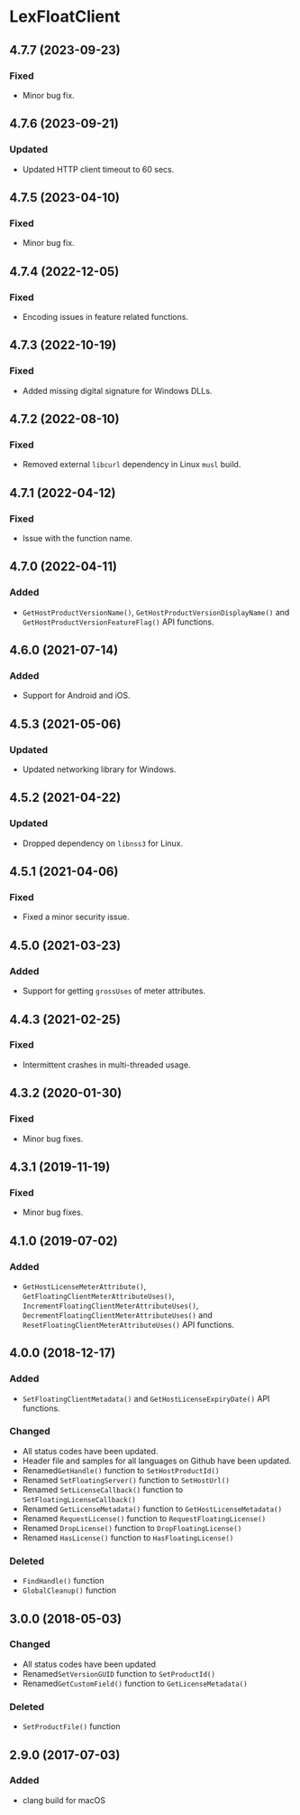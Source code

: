 # LexFloatClient

## 4.7.7 (2023-09-23)

### Fixed

* Minor bug fix.

## 4.7.6 (2023-09-21)

### Updated

* Updated HTTP client timeout to 60 secs.

## 4.7.5 (2023-04-10)

### Fixed

* Minor bug fix.

## 4.7.4 (2022-12-05)

### Fixed

* Encoding issues in feature related functions.

## 4.7.3 (2022-10-19)

### Fixed

* Added missing digital signature for Windows DLLs.

## 4.7.2 (2022-08-10)

### Fixed

* Removed external `libcurl` dependency in Linux `musl` build.

## 4.7.1 (2022-04-12)

### Fixed

* Issue with the function name.

## 4.7.0 (2022-04-11)

### Added

* `GetHostProductVersionName()`, `GetHostProductVersionDisplayName()` and `GetHostProductVersionFeatureFlag()` API functions.

## 4.6.0 (2021-07-14)

### Added

* Support for Android and iOS.

## 4.5.3 (2021-05-06)

### Updated

* Updated networking library for Windows.

## 4.5.2 (2021-04-22)

### Updated

* Dropped dependency on `libnss3` for Linux.

## 4.5.1 (2021-04-06)

### Fixed

* Fixed a minor security issue.

## 4.5.0 (2021-03-23)

### Added

* Support for getting `grossUses` of meter attributes.

## 4.4.3 (2021-02-25)

### Fixed

* Intermittent crashes in multi-threaded usage.

## 4.3.2 (2020-01-30)

### Fixed

* Minor bug fixes.

## 4.3.1 (2019-11-19)

### Fixed

* Minor bug fixes.

## 4.1.0 (2019-07-02) <a href="#3-0-0-2018-05-03" id="3-0-0-2018-05-03"></a>

### Added <a href="#added-2" id="added-2"></a>

* `GetHostLicenseMeterAttribute()`, `GetFloatingClientMeterAttributeUses()`, `IncrementFloatingClientMeterAttributeUses()`, `DecrementFloatingClientMeterAttributeUses()` and `ResetFloatingClientMeterAttributeUses()` API functions.

## 4.0.0 (2018-12-17) <a href="#3-0-0-2018-05-03" id="3-0-0-2018-05-03"></a>

### Added <a href="#added-2" id="added-2"></a>

* `SetFloatingClientMetadata()` and `GetHostLicenseExpiryDate()` API functions.

### Changed <a href="#changed" id="changed"></a>

* All status codes have been updated.
* Header file and samples for all languages on Github have been updated.
* Renamed`GetHandle()` function to `SetHostProductId()`
* Renamed `SetFloatingServer()` function to `SetHostUrl()`
* Renamed `SetLicenseCallback()` function to `SetFloatingLicenseCallback()`
* Renamed `GetLicenseMetadata()` function to `GetHostLicenseMetadata()`
* Renamed `RequestLicense()` function to `RequestFloatingLicense()`
* Renamed `DropLicense()` function to `DropFloatingLicense()`
* Renamed `HasLicense()` function to `HasFloatingLicense()`

### Deleted <a href="#deleted" id="deleted"></a>

* `FindHandle()` function
* `GlobalCleanup()` function

## 3.0.0 (2018-05-03)

### Changed

* All status codes have been updated
* Renamed`SetVersionGUID` function to `SetProductId()`
* Renamed`GetCustomField()` function to `GetLicenseMetadata()`

### Deleted

* `SetProductFile()` function&#x20;

## 2.9.0 (2017-07-03)

### Added

* clang build for macOS
